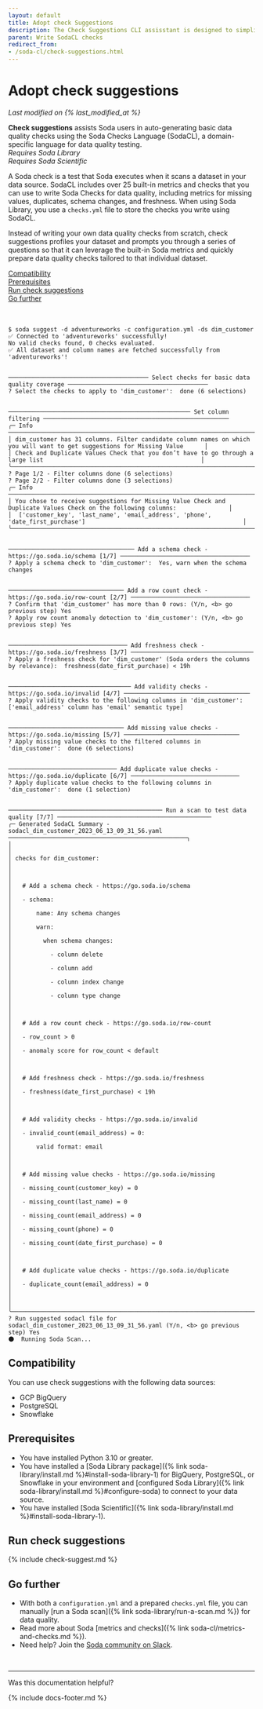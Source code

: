 ```yaml
---
layout: default
title: Adopt check Suggestions
description: The Check Suggestions CLI assisstant is designed to simplify the process of auto-generating basic data quality checks in SodaCL.
parent: Write SodaCL checks
redirect_from:
- /soda-cl/check-suggestions.html
---
```


# Adopt check suggestions

*Last modified on {% last_modified_at %}*

**Check suggestions** assists Soda users in auto-generating basic data quality checks using the Soda Checks Language (SodaCL), a domain-specific language for data quality testing.<br /> *Requires Soda Library*<br /> *Requires Soda Scientific*

A Soda check is a test that Soda executes when it scans a dataset in your data source. SodaCL includes over 25 built-in metrics and checks that you can use to write Soda Checks for data quality, including metrics for missing values, duplicates, schema changes, and freshness. When using Soda Library, you use a `checks.yml` file to store the checks you write using SodaCL.

Instead of writing your own data quality checks from scratch, check suggestions profiles your dataset and prompts you through a series of questions so that it can leverage the built-in Soda metrics and quickly prepare data quality checks tailored to that individual dataset.  

[Compatibility](#compatibility)<br />
[Prerequisites](#prerequisites)<br />
[Run check suggestions](#run-check-suggestions)<br />
[Go further](#go-further)<br />
<br />
<br />

```shell
$ soda suggest -d adventureworks -c configuration.yml -ds dim_customer
✅ Connected to 'adventureworks' successfully!
No valid checks found, 0 checks evaluated.
✅ All dataset and column names are fetched successfully from 'adventureworks'!


──────────────────────────────────────── Select checks for basic data quality coverage ────────────────────────────────────────
? Select the checks to apply to 'dim_customer':  done (6 selections)


──────────────────────────────────────────────────── Set column filtering ─────────────────────────────────────────────────────
╭─ Info ──────────────────────────────────────────────────────────────────────────────────────────────────────────────────────╮
│ dim_customer has 31 columns. Filter candidate column names on which you will want to get suggestions for Missing Value      │
│ Check and Duplicate Values Check that you don’t have to go through a large list                                             │
╰─────────────────────────────────────────────────────────────────────────────────────────────────────────────────────────────╯
? Page 1/2 - Filter columns done (6 selections)
? Page 2/2 - Filter columns done (3 selections)
╭─ Info ──────────────────────────────────────────────────────────────────────────────────────────────────────────────────────╮
│ You chose to receive suggestions for Missing Value Check and Duplicate Values Check on the following columns:               │
│  ['customer_key', 'last_name', 'email_address', 'phone', 'date_first_purchase']                                             │
╰─────────────────────────────────────────────────────────────────────────────────────────────────────────────────────────────╯


──────────────────────────────────── Add a schema check - https://go.soda.io/schema [1/7] ─────────────────────────────────────
? Apply a schema check to 'dim_customer':  Yes, warn when the schema changes


───────────────────────────────── Add a row count check - https://go.soda.io/row-count [2/7] ──────────────────────────────────
? Confirm that 'dim_customer' has more than 0 rows: (Y/n, <b> go previous step) Yes
? Apply row count anomaly detection to 'dim_customer': (Y/n, <b> go previous step) Yes


────────────────────────────────── Add freshness check - https://go.soda.io/freshness [3/7] ───────────────────────────────────
? Apply a freshness check for 'dim_customer' (Soda orders the columns by relevance):  freshness(date_first_purchase) < 19h


─────────────────────────────────── Add validity checks - https://go.soda.io/invalid [4/7] ────────────────────────────────────
? Apply validity checks to the following columns in 'dim_customer':  ['email_address' column has 'email' semantic type]


───────────────────────────────── Add missing value checks - https://go.soda.io/missing [5/7] ─────────────────────────────────
? Apply missing value checks to the filtered columns in 'dim_customer':  done (6 selections)


─────────────────────────────── Add duplicate value checks - https://go.soda.io/duplicate [6/7] ───────────────────────────────
? Apply duplicate value checks to the following columns in 'dim_customer':  done (1 selection)


──────────────────────────────────────────── Run a scan to test data quality [7/7] ────────────────────────────────────────────
╭─ Generated SodaCL Summary - sodacl_dim_customer_2023_06_13_09_31_56.yaml ───────────────────────────────────────────────────╮
│                                                                                                                             │
│ checks for dim_customer:                                                                                                    │
│                                                                                                                             │
│   # Add a schema check - https://go.soda.io/schema                                                                          │
│   - schema:                                                                                                                 │
│       name: Any schema changes                                                                                              │
│       warn:                                                                                                                 │
│         when schema changes:                                                                                                │
│           - column delete                                                                                                   │
│           - column add                                                                                                      │
│           - column index change                                                                                             │
│           - column type change                                                                                              │
│                                                                                                                             │
│   # Add a row count check - https://go.soda.io/row-count                                                                    │
│   - row_count > 0                                                                                                           │
│   - anomaly score for row_count < default                                                                                   │
│                                                                                                                             │
│   # Add freshness check - https://go.soda.io/freshness                                                                      │
│   - freshness(date_first_purchase) < 19h                                                                                    │
│                                                                                                                             │
│   # Add validity checks - https://go.soda.io/invalid                                                                        │
│   - invalid_count(email_address) = 0:                                                                                       │
│       valid format: email                                                                                                   │
│                                                                                                                             │
│   # Add missing value checks - https://go.soda.io/missing                                                                   │
│   - missing_count(customer_key) = 0                                                                                         │
│   - missing_count(last_name) = 0                                                                                            │
│   - missing_count(email_address) = 0                                                                                        │
│   - missing_count(phone) = 0                                                                                                │
│   - missing_count(date_first_purchase) = 0                                                                                  │
│                                                                                                                             │
│   # Add duplicate value checks - https://go.soda.io/duplicate                                                               │
│   - duplicate_count(email_address) = 0                                                                                      │
│                                                                                                                             │
╰─────────────────────────────────────────────────────────────────────────────────────────────────────────────────────────────╯
? Run suggested sodacl file for sodacl_dim_customer_2023_06_13_09_31_56.yaml (Y/n, <b> go previous step) Yes
🌑  Running Soda Scan...
```



## Compatibility

You can use check suggestions with the following data sources:

* GCP BigQuery
* PostgreSQL
* Snowflake

## Prerequisites

* You have installed Python 3.10 or greater.
* You have installed a [Soda Library package]({% link soda-library/install.md %}#install-soda-library-1) for BigQuery, PostgreSQL, or Snowflake in your environment and [configured Soda Library]({% link soda-library/install.md %}#configure-soda) to connect to your data source.
* You have installed [Soda Scientific]({% link soda-library/install.md %}#install-soda-library-1).

## Run check suggestions

{% include check-suggest.md %}

## Go further

* With both a `configuration.yml` and a prepared `checks.yml` file, you can manually [run a Soda scan]({% link soda-library/run-a-scan.md %}) for data quality.
* Read more about Soda [metrics and checks]({% link soda-cl/metrics-and-checks.md %}).
* Need help? Join the <a href="https://community.soda.io/slack" target="_blank"> Soda community on Slack</a>.
<br />

---

Was this documentation helpful?

<!-- LikeBtn.com BEGIN -->
<span class="likebtn-wrapper" data-theme="tick" data-i18n_like="Yes" data-ef_voting="grow" data-show_dislike_label="true" data-counter_zero_show="true" data-i18n_dislike="No"></span>
<script>(function(d,e,s){if(d.getElementById("likebtn_wjs"))return;a=d.createElement(e);m=d.getElementsByTagName(e)[0];a.async=1;a.id="likebtn_wjs";a.src=s;m.parentNode.insertBefore(a, m)})(document,"script","//w.likebtn.com/js/w/widget.js");</script>
<!-- LikeBtn.com END -->

{% include docs-footer.md %}
